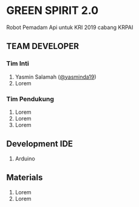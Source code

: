 # GREEN SPIRIT 2.0
Robot Pemadam Api untuk KRI 2019 cabang KRPAI

## TEAM DEVELOPER
### Tim Inti
1. Yasmin Salamah ([@yasminda19](https://github.com/yasminda19))
2. Lorem

### Tim Pendukung
1. Lorem
2. Lorem
3. Lorem

## Development IDE
1. Arduino

## Materials 
1. Lorem
2. Lorem
